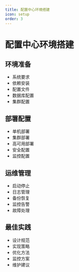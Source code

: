 ```yaml
---
title: 配置中心环境搭建
icon: setup
order: 3
---
```


# 配置中心环境搭建

## 环境准备
- 系统要求
- 依赖安装
- 配置文件
- 数据库配置
- 集群配置

## 部署配置
- 单机部署
- 集群部署
- 高可用部署
- 安全配置
- 监控配置

## 运维管理
- 启动停止
- 日志管理
- 备份恢复
- 监控告警
- 故障处理

## 最佳实践
- 设计规范
- 实现策略
- 优化方法
- 监控方案
- 维护建议
